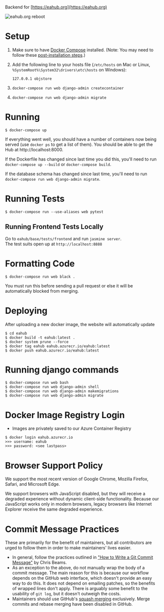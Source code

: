 Backend for [https://eahub.org](https://eahub.org)

![eahub.org reboot](https://i.imgur.com/02FNAlY.png)

# Setup

1.  Make sure to have [Docker Compose](https://docs.docker.com/compose)
    installed. (Note: You may need to follow these [post-installation steps](https://docs.docker.com/install/linux/linux-postinstall/).)

1.  Add the following line to your hosts file (`/etc/hosts` on Mac or Linux,
    `%SystemRoot%\System32\drivers\etc\hosts` on Windows):
    ```
    127.0.0.1 objstore
    ```

1.  ```
    docker-compose run web django-admin createcontainer
    ```

1.  ```
    docker-compose run web django-admin migrate
    ```

# Running
```
$ docker-compose up
```

If everything went well, you should have a number of containers now being served (use `docker ps` to get a list of them). 
You should be able to get the Hub at http://localhost:8000. 

If the Dockerfile has changed since last time you did this, you'll need to run
`docker-compose up --build` or `docker-compose build`.

If the database schema has changed since last time, you'll need to run
`docker-compose run web django-admin migrate`.

# Running Tests
```
$ docker-compose run --use-aliases web pytest
```

## Running Frontend Tests Locally
Go to ```eahub/base/tests/frontend``` and run ```jasmine server```.  
The test suits open up at ```http://localhost:8888``` 

# Formatting Code
```
$ docker-compose run web black .
```
You must run this before sending a pull request or else it will be automatically blocked from merging.

# Deploying
After uploading a new docker image, the website will automatically update
```
$ cd eahub
$ docker build -t eahub:latest .
$ docker system prune --force
$ docker tag eahub eahub.azurecr.io/eahub:latest
$ docker push eahub.azurecr.io/eahub:latest
```

# Running django commands
```
$ docker-compose run web bash
$ docker-compose run web django-admin shell
$ docker-compose run web django-admin makemigrations
$ docker-compose run web django-admin migrate
```

# Docker Image Registry Login
- Images are privately saved to our Azure Container Registry
```
$ docker login eahub.azurecr.io
>>> username: eahub
>>> password: <see lastpass>
```

# Browser Support Policy

We support the most recent version of Google Chrome, Mozilla Firefox, Safari, and Microsoft Edge.

We support browsers with JavaScript disabled, but they will receive a degraded experience without dynamic client-side functionality. Because our JavaScript works only in modern browsers, legacy browsers like Internet Explorer receive the same degraded experience.

# Commit Message Practices

These are primarily for the benefit of maintainers, but all contributors are
urged to follow them in order to make maintainers' lives easier.

- In general, follow the practices outlined in
  ["How to Write a Git Commit Message"](https://chris.beams.io/posts/git-commit/)
  by Chris Beams.
- As an exception to the above, do not manually wrap the body of a commit
  message. The main reason for this is because our workflow depends on the
  GitHub web interface, which doesn't provide an easy way to do this. It does
  not depend on emailing patches, so the benefits of wrapped lines don't apply.
  There is arguably some benefit to the usability of `git log`, but it doesn't
  outweigh the costs.
- Maintainers should use GitHub's
  [squash merging](https://help.github.com/en/articles/about-pull-request-merges#squash-and-merge-your-pull-request-commits)
  exclusively. Merge commits and rebase merging have been disabled in GitHub.
